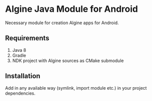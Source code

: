 # Algine Java Module for Android

Necessary module for creation Algine apps for Android.

## Requirements

1. Java 8
2. Gradle
3. NDK project with Algine sources as CMake submodule

## Installation

Add in any available way (symlink, import module etc.) in your project dependencies.
